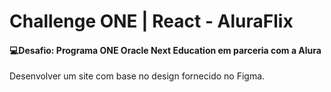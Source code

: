 # Challenge ONE | React - AluraFlix



#### 💻Desafio: Programa ONE Oracle Next Education em parceria com a Alura

Desenvolver um site com base no design fornecido no Figma.